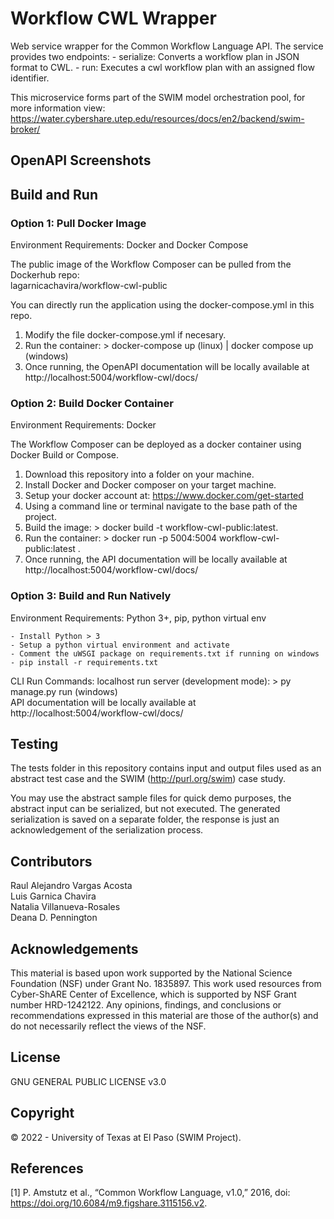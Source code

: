 # Workflow CWL Wrapper
Web service wrapper for the Common Workflow Language API. 
The service provides two endpoints:
    - serialize: Converts a workflow plan in JSON format to CWL.
    - run: Executes a cwl workflow plan with an assigned flow identifier.

This microservice forms part of the SWIM model orchestration pool, for more information view:   
https://water.cybershare.utep.edu/resources/docs/en2/backend/swim-broker/

## OpenAPI Screenshots


## Build and Run

### Option 1: Pull Docker Image   
Environment Requirements: Docker and Docker Compose

The public image of the Workflow Composer can be pulled from the Dockerhub repo:  
lagarnicachavira/workflow-cwl-public   

You can directly run the application using the docker-compose.yml in this repo.

1) Modify the file docker-compose.yml if necesary.
2) Run the container: > docker-compose up (linux)  |  docker compose up (windows)
3) Once running, the OpenAPI documentation will be locally available at http://localhost:5004/workflow-cwl/docs/

### Option 2: Build Docker Container   
Environment Requirements: Docker

The Workflow Composer can be deployed as a docker container using Docker Build or Compose.

1) Download this repository into a folder on your machine.
2) Install Docker and Docker composer on your target machine.
3) Setup your docker account at: https://www.docker.com/get-started
4) Using a command line or terminal navigate to the base path of the project.
5) Build the image: > docker build -t workflow-cwl-public:latest.
6) Run the container: > docker run -p 5004:5004 workflow-cwl-public:latest .
7) Once running, the API documentation will be locally available at http://localhost:5004/workflow-cwl/docs/

### Option 3: Build and Run Natively   
Environment Requirements: Python 3+, pip, python virtual env  

    - Install Python > 3
    - Setup a python virtual environment and activate  
    - Comment the uWSGI package on requirements.txt if running on windows
    - pip install -r requirements.txt

CLI Run Commands:
    localhost run server (development mode): > py manage.py run (windows)   
    API documentation will be locally available at http://localhost:5004/workflow-cwl/docs/   

## Testing
The tests folder in this repository contains input and output files used as an abstract test case
and the SWIM (http://purl.org/swim) case study. 

You may use the abstract sample files for quick demo purposes, the abstract input can be serialized, but not executed.
The generated serialization is saved on a separate folder, the response is just an acknowledgement of the serialization process.

## Contributors
Raul Alejandro Vargas Acosta   
Luis Garnica Chavira   
Natalia Villanueva-Rosales   
Deana D. Pennington     

## Acknowledgements
This material is based upon work supported by the National Science Foundation (NSF) under Grant No. 1835897. This work used resources from Cyber-ShARE Center of Excellence, which is supported by NSF Grant number HRD-1242122.
Any opinions, findings, and conclusions or recommendations expressed in this material are those of the author(s) and do not necessarily reflect the views of the NSF.

## License
GNU GENERAL PUBLIC LICENSE v3.0

## Copyright
© 2022 - University of Texas at El Paso (SWIM Project).

## References
[1] P. Amstutz et al., “Common Workflow Language, v1.0,” 2016, doi: https://doi.org/10.6084/m9.figshare.3115156.v2.







